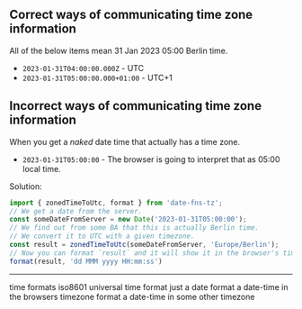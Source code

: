 
## Correct ways of communicating time zone information

All of the below items mean 31 Jan 2023 05:00 Berlin time.

* `2023-01-31T04:00:00.000Z` - UTC
* `2023-01-31T05:00:00.000+01:00` - UTC+1

## Incorrect ways of communicating time zone information

When you get a *naked* date time that actually has a time zone.

* `2023-01-31T05:00:00` - The browser is going to interpret that as 05:00 local time.

Solution:

```js
import { zonedTimeToUtc, format } from 'date-fns-tz';
// We get a date from the server.
const someDateFromServer = new Date('2023-01-31T05:00:00');
// We find out from some BA that this is actually Berlin time.
// We convert it to UTC with a given timezone.
const result = zonedTimeToUtc(someDateFromServer, 'Europe/Berlin');
// Now you can format `result` and it will show it in the browser's timezone.
format(result, 'dd MMM yyyy HH:mm:ss')
```

-------------

time formats iso8601
universal time
format just a date
format a date-time in the browsers timezone
format a date-time in some other timezone
